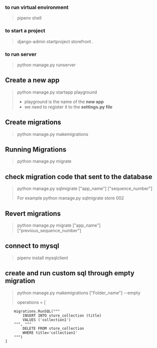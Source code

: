 ### to run virtual environment

> pipenv shell

<!-- ### to run a command inside virtual environment

> pipenv run -->

### to start a project

> django-admin startproject storefront .

### to run server

> python manage.py runserver

## Create a new app

> python manage.py startapp playground
>
> - playground is the name of the **new app**
> - we need to register it to the **settings.py file**

## Create migrations

> python manage.py makemigrations

## Running Migrations

> python manage.py migrate

## check migration code that sent to the database

> python manage.py sqlmigrate ["app_name"] ["sequence_number"]
>
> For example python manage.py sqlmigrate store 002

## Revert migrations

> python manage.py migrate ["app_name"] ["previous_sequence_number"]

## connect to mysql

> pipenv install mysqlclient

## create and run custom sql through empty migration

> python manage.py makemigrations ["Folder_name"] --empty
>
> operations = [

        migrations.RunSQL("""
            INSERT INTO store_collection (title)
            VALUES ('collection1')
        """, """
            DELETE FROM store_collection
            WHERE title='collection1'
        """)
    ]

>
